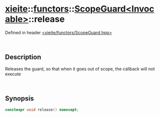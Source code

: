 # [xieite](../../xieite.md)\:\:[functors](../../functors.md)\:\:[ScopeGuard\<Invocable\>](../ScopeGuard.md)\:\:release
Defined in header [<xieite/functors/ScopeGuard.hpp>](../../../include/xieite/functors/ScopeGuard.hpp)

&nbsp;

## Description
Releases the guard, so that when it goes out of scope, the callback will not execute

&nbsp;

## Synopsis
```cpp
constexpr void release() noexcept;
```
